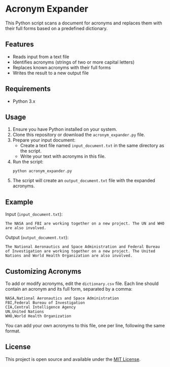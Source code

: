# Acronym Expander

This Python script scans a document for acronyms and replaces them with their full forms based on a predefined dictionary.

## Features

- Reads input from a text file
- Identifies acronyms (strings of two or more capital letters)
- Replaces known acronyms with their full forms
- Writes the result to a new output file

## Requirements

- Python 3.x

## Usage

1. Ensure you have Python installed on your system.
2. Clone this repository or download the `acronym_expander.py` file.
3. Prepare your input document:
   - Create a text file named `input_document.txt` in the same directory as the script.
   - Write your text with acronyms in this file.
4. Run the script:
   ```
   python acronym_expander.py
   ```
5. The script will create an `output_document.txt` file with the expanded acronyms.

## Example

Input (`input_document.txt`):
```
The NASA and FBI are working together on a new project. The UN and WHO are also involved.
```

Output (`output_document.txt`):
```
The National Aeronautics and Space Administration and Federal Bureau of Investigation are working together on a new project. The United Nations and World Health Organization are also involved.
```

## Customizing Acronyms

To add or modify acronyms, edit the `dictionary.csv` file. Each line should contain an acronym and its full form, separated by a comma:

```
NASA,National Aeronautics and Space Administration
FBI,Federal Bureau of Investigation
CIA,Central Intelligence Agency
UN,United Nations
WHO,World Health Organization
```

You can add your own acronyms to this file, one per line, following the same format.

## License

This project is open source and available under the [MIT License](LICENSE).
